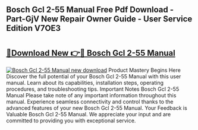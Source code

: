 ## Bosch Gcl 2-55 Manual Free Pdf Download - Part-GjV New Repair Owner Guide - User Service Edition V7OE3

# <h2><a href="http://bc37464.oget.top/?id=Bosch+Gcl+2-55+Manual">🔗Download New 👉🔴 Bosch Gcl 2-55 Manual</a></h2>

[![Bosch Gcl 2-55 Manual new download](https://i.imgur.com/5g1atiW.png)](http://bc37464.oget.top/?id=Bosch+Gcl+2-55+Manual)
Product Mastery Begins Here Discover the full potential of your Bosch Gcl 2-55 Manual with this user manual. Learn about its capabilities, installation steps, operating procedures, and troubleshooting tips. Important Notes Bosch Gcl 2-55 Manual Please take note of any important information throughout this manual. Experience seamless connectivity and control thanks to the advanced features of your new Bosch Gcl 2-55 Manual. Your Feedback is Valuable Bosch Gcl 2-55 Manual. We appreciate your input and are committed to providing you with exceptional service.
